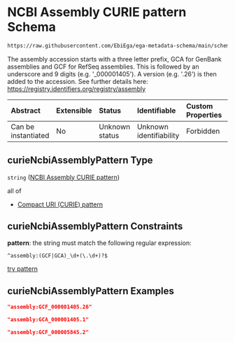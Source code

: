 # NCBI Assembly CURIE pattern Schema

```txt
https://raw.githubusercontent.com/EbiEga/ega-metadata-schema/main/schemas/EGA.common-definitions.json#/$defs/curieNcbiAssemblyPattern
```

The assembly accession starts with a three letter prefix, GCA for GenBank assemblies and GCF for RefSeq assemblies. This is followed by an underscore and 9 digits (e.g. '\_000001405'). A version (e.g. '.26') is then added to the accession. See further details here: <https://registry.identifiers.org/registry/assembly>

| Abstract            | Extensible | Status         | Identifiable            | Custom Properties | Additional Properties | Access Restrictions | Defined In                                                                                           |
| :------------------ | :--------- | :------------- | :---------------------- | :---------------- | :-------------------- | :------------------ | :--------------------------------------------------------------------------------------------------- |
| Can be instantiated | No         | Unknown status | Unknown identifiability | Forbidden         | Allowed               | none                | [EGA.common-definitions.json\*](../../../schemas/EGA.common-definitions.json "open original schema") |

## curieNcbiAssemblyPattern Type

`string` ([NCBI Assembly CURIE pattern](ega-4-defs-ncbi-assembly-curie-pattern.md))

all of

*   [Compact URI (CURIE) pattern](ega-4-defs-compact-uri-curie-pattern.md "check type definition")

## curieNcbiAssemblyPattern Constraints

**pattern**: the string must match the following regular expression:&#x20;

```regexp
^assembly:(GCF|GCA)_\d+(\.\d+)?$
```

[try pattern](https://regexr.com/?expression=%5Eassembly%3A\(GCF%7CGCA\)_%5Cd%2B\(%5C.%5Cd%2B\)%3F%24 "try regular expression with regexr.com")

## curieNcbiAssemblyPattern Examples

```json
"assembly:GCF_000001405.26"
```

```json
"assembly:GCA_000001405.1"
```

```json
"assembly:GCF_000005845.2"
```
